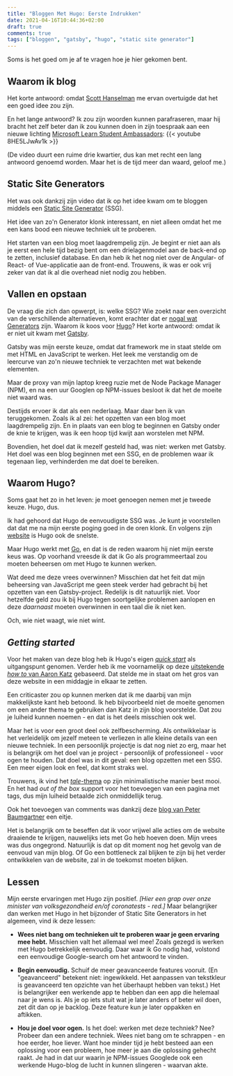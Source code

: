```yaml
---
title: "Bloggen Met Hugo: Eerste Indrukken"
date: 2021-04-16T10:44:36+02:00
draft: true
comments: true
tags: ["bloggen", "gatsby", "hugo", "static site generator"]
---
```


Soms is het goed om je af te vragen hoe je hier gekomen bent.

## Waarom ik blog

Het korte antwoord: omdat [Scott Hanselman](https://www.hanselman.com/) me ervan overtuigde dat het een goed idee zou zijn. 

En het lange antwoord? Ik zou zijn woorden kunnen parafraseren, maar hij bracht het zelf beter dan ik zou kunnen doen in zijn toespraak aan een nieuwe lichting [Microsoft Learn Student Ambassadors](https://studentambassadors.microsoft.com/):
{{< youtube 8HE5LJwAv1k >}}

(De video duurt een ruime drie kwartier, dus kan met recht een lang antwoord genoemd worden. Maar het is de tijd meer dan waard, geloof me.)

## Static Site Generators

Het was ook dankzij zijn video dat ik op het idee kwam om te bloggen middels een [Static Site Generator](https://jamstack.org/glossary/ssg/) (SSG). 

Het idee van zo'n Generator klonk interessant, en niet alleen omdat het me een kans bood een nieuwe techniek uit te proberen. 

Het starten van een blog moet laagdrempelig zijn. Je begint er niet aan als je eerst een hele tijd bezig bent om een drielagenmodel aan de back-end op te zetten, inclusief database. En dan heb ik het nog niet over de Angular- of React- of Vue-applicatie aan de front-end. Trouwens, ik was er ook vrij zeker van dat ik al die overhead niet nodig zou hebben. 

## Vallen en opstaan

De vraag die zich dan opwerpt, is: welke SSG? Wie zoekt naar een overzicht van de verschillende alternatieven, komt erachter dat er [nogal wat Generators](https://jamstack.org/generators/) zijn. Waarom ik koos voor [Hugo](https://gohugo.io/)? Het korte antwoord: omdat ik er niet uit kwam met [Gatsby](https://www.gatsbyjs.com/).

Gatsby was mijn eerste keuze, omdat dat framework me in staat stelde om met HTML en JavaScript te werken. Het leek me verstandig om de leercurve van zo'n nieuwe techniek te verzachten met wat bekende elementen. 

Maar de proxy van mijn laptop kreeg ruzie met de Node Package Manager (NPM), en na een uur Googlen op NPM-issues besloot ik dat het de moeite niet waard was.

Destijds ervoer ik dat als een nederlaag. Maar daar ben ik van teruggekomen. Zoals ik al zei: het opzetten van een blog moet laagdrempelig zijn. En in plaats van een blog te beginnen en Gatsby onder de knie te krijgen, was ik een hoop tijd kwijt aan worstelen met NPM. 

Bovendien, het doel dat ik mezelf gesteld had, was niet: werken met Gatsby. Het doel was een blog beginnen met een SSG, en de problemen waar ik tegenaan liep, verhinderden me dat doel te bereiken.

## Waarom Hugo?

Soms gaat het zo in het leven: je moet genoegen nemen met je tweede keuze. Hugo, dus. 

Ik had gehoord dat Hugo de eenvoudigste SSG was. Je kunt je voorstellen dat dat me na mijn eerste poging goed in de oren klonk. En volgens zijn [website](https://gohugo.io/) is Hugo ook de snelste. 

Maar Hugo werkt met [Go](https://golang.org/), en dat is de reden waarom hij niet mijn eerste keus was. Op voorhand vreesde ik dat ik Go als programmeertaal zou moeten beheersen om met Hugo te kunnen werken. 

Wat deed me deze vrees overwinnen? Misschien dat het feit dat mijn beheersing van JavaScript me geen steek verder had gebracht bij het opzetten van een Gatsby-project. Redelijk is dit natuurlijk niet. Voor hetzelfde geld zou ik bij Hugo tegen soortgelijke problemen aanlopen en deze *daarnaast* moeten overwinnen in een taal die ik niet ken. 

Och, wie niet waagt, wie niet wint.

## *Getting started*

Voor het maken van deze blog heb ik Hugo's eigen [*quick start*](https://gohugo.io/getting-started/quick-start/) als uitgangspunt genomen. Verder heb ik me voornamelijk op deze [uitstekende *how to* van Aaron Katz](https://www.freecodecamp.org/news/how-to-build-a-blog-using-a-static-site-generator-and-a-cdn/) gebaseerd. Dat stelde me in staat om het gros van deze website in een middagje in elkaar te zetten. 

Een criticaster zou op kunnen merken dat ik me daarbij van mijn makkelijkste kant heb betoond. Ik heb bijvoorbeeld niet de moeite genomen om een ander thema te gebruiken dan Katz in zijn blog voorstelde. Dat zou je luiheid kunnen noemen - en dat is het deels misschien ook wel. 

Maar het is voor een groot deel ook zelfbescherming. Als ontwikkelaar is het verleidelijk om jezelf meteen te verliezen in alle kleine details van een nieuwe techniek. In een persoonlijk projectje is dat nog niet zo erg, maar het is belangrijk om het doel van je project - persoonlijk of professioneel - voor ogen te houden. Dat doel was in dit geval: een blog opzetten met een SSG. Een meer eigen look en feel, dat komt straks wel.

Trouwens, ik vind het [*tale*-thema](https://github.com/EmielH/tale-hugo) op zijn minimalistische manier best mooi. En het had *out of the box* support voor het toevoegen van een pagina met tags, dus mijn luiheid betaalde zich onmiddellijk terug.

Ook het toevoegen van comments was dankzij deze [blog van Peter Baumgartner](https://portfolio.peter-baumgartner.net/2017/09/10/how-to-install-disqus-on-hugo/) een eitje. 

Het is belangrijk om te beseffen dat ik voor vrijwel alle acties om de website draaiende te krijgen, nauwelijks iets met Go heb hoeven doen. Mijn vrees was dus ongegrond. Natuurlijk is dat op dit moment nog het gevolg van de eenvoud van mijn blog. Of Go een bottleneck zal blijken te zijn bij het verder ontwikkelen van de website, zal in de toekomst moeten blijken.

## Lessen

Mijn eerste ervaringen met Hugo zijn positief. *[Hier een grap over onze minister van volksgezondheid en/of coronatests - red.]* Maar belangrijker dan werken met Hugo in het bijzonder of Static Site Generators in het algemeen, vind ik deze lessen:

- **Wees niet bang om technieken uit te proberen waar je geen ervaring mee hebt.** Misschien valt het allemaal wel mee! Zoals gezegd is werken met Hugo betrekkelijk eenvoudig. Daar waar ik Go nodig had, volstond een eenvoudige Google-search om het antwoord te vinden.

- **Begin eenvoudig.** Schuif de meer geavanceerde features vooruit. (En "geavanceerd" betekent niet: ingewikkeld. Het aanpassen van tekstkleur is geavanceerd ten opzichte van het überhaupt hebben van tekst.) Het is belangrijker een werkende app te hebben dan een app die helemaal naar je wens is. Als je op iets stuit wat je later anders of beter wil doen, zet dit dan op je backlog. Deze feature kun je later oppakken en aftikken.

- **Hou je doel voor ogen.** Is het doel: werken met deze techniek? Nee? Probeer dan een andere techniek. Wees niet bang om te schrappen - en hoe eerder, hoe liever. Want hoe minder tijd je hebt besteed aan een oplossing voor een probleem, hoe meer je aan die oplossing gehecht raakt. Je had in dat uur waarin je NPM-issues Googlede ook een werkende Hugo-blog de lucht in kunnen slingeren - waarvan akte.
